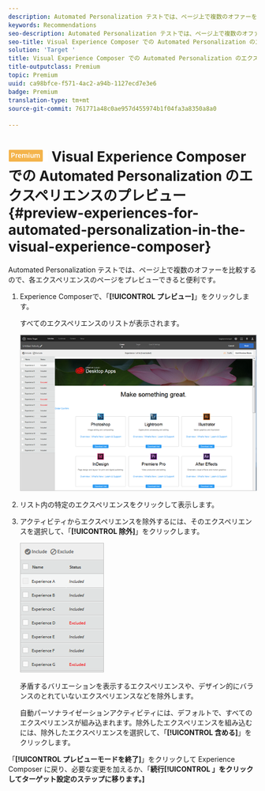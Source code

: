 ```yaml
---
description: Automated Personalization テストでは、ページ上で複数のオファーを比較するので、各エクスペリエンスのページをプレビューできると便利です。
keywords: Recommendations
seo-description: Automated Personalization テストでは、ページ上で複数のオファーを比較するので、各エクスペリエンスのページをプレビューできると便利です。
seo-title: Visual Experience Composer での Automated Personalization のエクスペリエンスのプレビュー
solution: 'Target '
title: Visual Experience Composer での Automated Personalization のエクスペリエンスのプレビュー
title-outputclass: Premium
topic: Premium
uuid: ca98bfce-f571-4ac2-a94b-1127ecd7e3e6
badge: Premium
translation-type: tm+mt
source-git-commit: 761771a48c0ae957d455974b1f04fa3a8350a8a0

---
```



# ![PREMIUM](/help/assets/premium.png) Visual Experience Composer での Automated Personalization のエクスペリエンスのプレビュー{#preview-experiences-for-automated-personalization-in-the-visual-experience-composer}

Automated Personalization テストでは、ページ上で複数のオファーを比較するので、各エクスペリエンスのページをプレビューできると便利です。

1. Experience Composerで、「**[!UICONTROL プレビュー]**」をクリックします。

   すべてのエクスペリエンスのリストが表示されます。

   ![](assets/ap_preview.png)

1. リスト内の特定のエクスペリエンスをクリックして表示します。

1. アクティビティからエクスペリエンスを除外するには、そのエクスペリエンスを選択して、「**[!UICONTROL 除外]**」をクリックします。

   ![](assets/ap_exclude.png)

   矛盾するバリエーションを表示するエクスペリエンスや、デザイン的にバランスのとれていないエクスペリエンスなどを除外します。

   自動パーソナライゼーションアクティビティには、デフォルトで、すべてのエクスペリエンスが組み込まれます。除外したエクスペリエンスを組み込むには、除外したエクスペリエンスを選択して、「**[!UICONTROL 含める]**」をクリックします。

「**[!UICONTROL プレビューモードを終了]**」をクリックして Experience Composer に戻り、必要な変更を加えるか、「**続行[!UICONTROL 」をクリックしてターゲット設定のステップに移ります。]**
